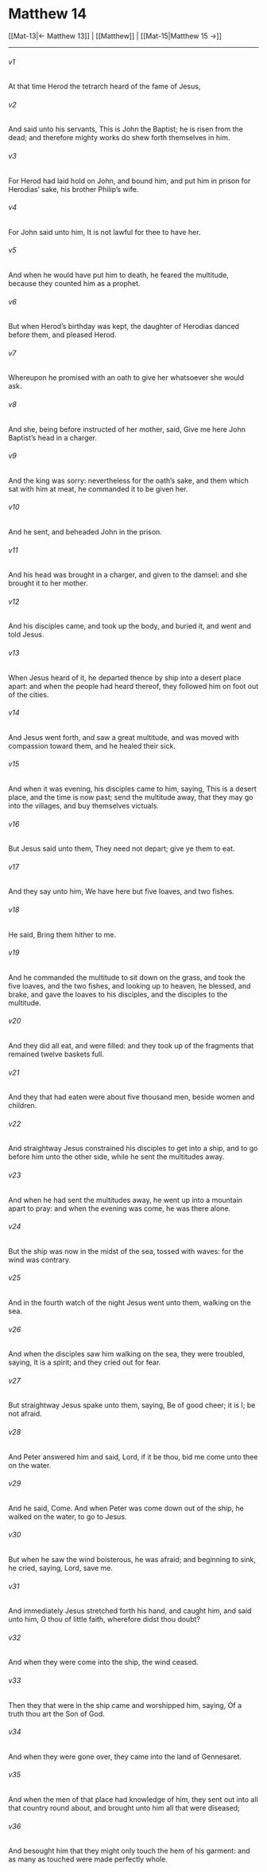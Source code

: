 # Matthew 14

[[Mat-13|← Matthew 13]] | [[Matthew]] | [[Mat-15|Matthew 15 →]]
***

###### v1
At that time Herod the tetrarch heard of the fame of Jesus,
###### v2
And said unto his servants, This is John the Baptist; he is risen from the dead; and therefore mighty works do shew forth themselves in him.
###### v3
For Herod had laid hold on John, and bound him, and put him in prison for Herodias’ sake, his brother Philip’s wife.
###### v4
For John said unto him, It is not lawful for thee to have her.
###### v5
And when he would have put him to death, he feared the multitude, because they counted him as a prophet.
###### v6
But when Herod’s birthday was kept, the daughter of Herodias danced before them, and pleased Herod.
###### v7
Whereupon he promised with an oath to give her whatsoever she would ask.
###### v8
And she, being before instructed of her mother, said, Give me here John Baptist’s head in a charger.
###### v9
And the king was sorry: nevertheless for the oath’s sake, and them which sat with him at meat, he commanded it to be given her. 
###### v10
And he sent, and beheaded John in the prison.
###### v11
And his head was brought in a charger, and given to the damsel: and she brought it to her mother.
###### v12
And his disciples came, and took up the body, and buried it, and went and told Jesus.
###### v13
When Jesus heard of it, he departed thence by ship into a desert place apart: and when the people had heard thereof, they followed him on foot out of the cities.
###### v14
And Jesus went forth, and saw a great multitude, and was moved with compassion toward them, and he healed their sick.
###### v15
And when it was evening, his disciples came to him, saying, This is a desert place, and the time is now past; send the multitude away, that they may go into the villages, and buy themselves victuals.
###### v16
But Jesus said unto them, They need not depart; give ye them to eat.
###### v17
And they say unto him, We have here but five loaves, and two fishes.
###### v18
He said, Bring them hither to me.
###### v19
And he commanded the multitude to sit down on the grass, and took the five loaves, and the two fishes, and looking up to heaven, he blessed, and brake, and gave the loaves to his disciples, and the disciples to the multitude.
###### v20
And they did all eat, and were filled: and they took up of the fragments that remained twelve baskets full.
###### v21
And they that had eaten were about five thousand men, beside women and children.
###### v22
And straightway Jesus constrained his disciples to get into a ship, and to go before him unto the other side, while he sent the multitudes away.
###### v23
And when he had sent the multitudes away, he went up into a mountain apart to pray: and when the evening was come, he was there alone.
###### v24
But the ship was now in the midst of the sea, tossed with waves: for the wind was contrary.
###### v25
And in the fourth watch of the night Jesus went unto them, walking on the sea.
###### v26
And when the disciples saw him walking on the sea, they were troubled, saying, It is a spirit; and they cried out for fear.
###### v27
But straightway Jesus spake unto them, saying, Be of good cheer; it is I; be not afraid.
###### v28
And Peter answered him and said, Lord, if it be thou, bid me come unto thee on the water.
###### v29
And he said, Come. And when Peter was come down out of the ship, he walked on the water, to go to Jesus.
###### v30
But when he saw the wind boisterous, he was afraid; and beginning to sink, he cried, saying, Lord, save me.
###### v31
And immediately Jesus stretched forth his hand, and caught him, and said unto him, O thou of little faith, wherefore didst thou doubt?
###### v32
And when they were come into the ship, the wind ceased.
###### v33
Then they that were in the ship came and worshipped him, saying, Of a truth thou art the Son of God.
###### v34
And when they were gone over, they came into the land of Gennesaret.
###### v35
And when the men of that place had knowledge of him, they sent out into all that country round about, and brought unto him all that were diseased;
###### v36
And besought him that they might only touch the hem of his garment: and as many as touched were made perfectly whole. 
